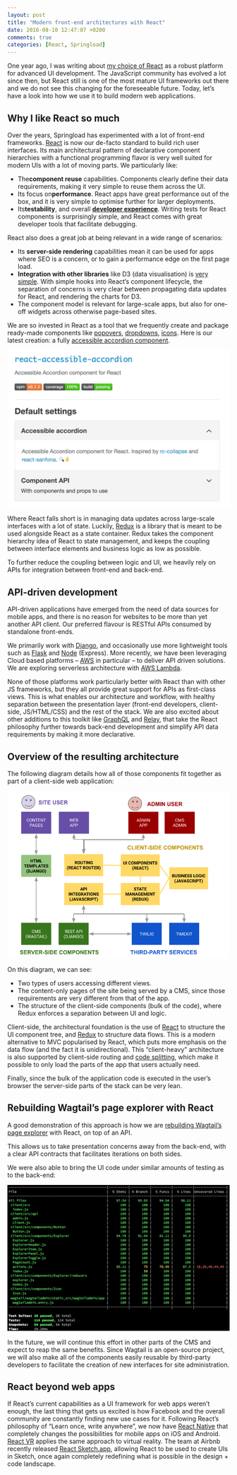 ```yaml
---
layout: post
title: "Modern front-end architectures with React"
date: 2016-08-10 12:47:07 +0200
comments: true
categories: [React, Springload]
---
```


One year ago, I was writing about [my choice of React](/a-stable-front-end-stack-for-2016) as a robust platform for advanced UI development. The JavaScript community has evolved a lot since then, but React still is one of the most mature UI frameworks out there and we do not see this changing for the foreseeable future. Today, let’s have a look into how we use it to build modern web applications.

<!-- more -->

## Why I like React so much

Over the years, Springload has experimented with a lot of front-end frameworks. [React](https://facebook.github.io/react/) is now our de-facto standard to build rich user interfaces. Its main architectural pattern of declarative component hierarchies with a functional programming flavor is very well suited for modern UIs with a lot of moving parts. We particularly like:

- The**component reuse** capabilities. Components clearly define their data requirements, making it very simple to reuse them across the UI.
- Its focus on**performance**. React apps have great performance out of the box, and it is very simple to optimise further for larger deployments.
- Its**testability**, and overall **[developer experience](https://github.com/facebook/react-devtools)**. Writing tests for React components is surprisingly simple, and React comes with great developer tools that facilitate debugging.

React also does a great job at being relevant in a wide range of scenarios:

- Its **server-side rendering** capabilities mean it can be used for apps where SEO is a concern, or to gain a performance edge on the first page load.
- **Integration with other libraries** like D3 (data visualisation) is [very simple](https://github.com/springload/react-d3-integration). With simple hooks into React’s component lifecycle, the separation of concerns is very clear between propagating data updates for React, and rendering the charts for D3.
- The component model is relevant for large-scale apps, but also for one-off widgets across otherwise page-based sites.

We are so invested in React as a tool that we frequently create and package ready-made components like [popovers](https://github.com/springload/react-portal-popover), [dropdowns](https://github.com/springload/react-simpler-select), [icons](https://github.com/springload/react-svg-icon). Here is our latest creation: a fully [accessible accordion component](https://github.com/springload/react-accessible-accordion).

![Screenshot of the react-accessible-accordion website, with a demo accordion](/images/blog/modern-front-end-architectures-with-react/react-accessible-accordion.png)

Where React falls short is in managing data updates across large-scale interfaces with a lot of state. Luckily, [Redux](https://github.com/reduxjs/redux) is a library that is meant to be used alongside React as a state container. Redux takes the component hierarchy idea of React to state management, and keeps the coupling between interface elements and business logic as low as possible.

To further reduce the coupling between logic and UI, we heavily rely on APIs for integration between front-end and back-end.

## API-driven development

API-driven applications have emerged from the need of data sources for mobile apps, and there is no reason for websites to be more than yet another API client. Our preferred flavour is RESTful APIs consumed by standalone front-ends.

We primarily work with [Django](https://www.djangoproject.com/), and occasionally use more lightweight tools such as [Flask](https://palletsprojects.com/p/flask/) and [Node](https://nodejs.org/) (Express). More recently, we have been leveraging Cloud based platforms – [AWS](https://aws.amazon.com/) in particular – to deliver API driven solutions. We are exploring serverless architecture with [AWS Lambda](https://docs.aws.amazon.com/lambda/latest/dg/welcome.html).

None of those platforms work particularly better with React than with other JS frameworks, but they all provide great support for APIs as first-class views. This is what enables our architecture and workflow, with healthy separation between the presentation layer (front-end developers, client-side, JS/HTML/CSS) and the rest of the stack. We are also excited about other additions to this toolkit like [GraphQL](https://graphql.org/) and [Relay](https://facebook.github.io/relay/), that take the React philosophy further towards back-end development and simplify API data requirements by making it more declarative.

## Overview of the resulting architecture

The following diagram details how all of those components fit together as part of a client-side web application:

![Architecture diagram showing the separation of concerns between front-end and back-end, and data flow. Admin-specific data flows are omitted, apart from the debug app](/images/blog/modern-front-end-architectures-with-react/react-architecture.png)

On this diagram, we can see:

- Two types of users accessing different views.
- The content-only pages of the site being served by a CMS, since those requirements are very different from that of the app.
- The structure of the client-side components (bulk of the code), where Redux enforces a separation between UI and logic.

Client-side, the architectural foundation is the use of [React](https://facebook.github.io/react/) to structure the UI component tree, and [Redux](https://redux.js.org/) to structure data flows. This is a modern alternative to MVC popularised by React, which puts more emphasis on the data flow (and the fact it is unidirectional). This “client-heavy” architecture is also supported by client-side routing and [code splitting](https://webpack.github.io/docs/code-splitting.html), which make it possible to only load the parts of the app that users actually need.

Finally, since the bulk of the application code is executed in the user’s browser the server-side parts of the stack can be very lean.

## Rebuilding Wagtail’s page explorer with React

A good demonstration of this approach is how we are [rebuilding Wagtail’s page explorer](https://github.com/wagtail/wagtail/pull/3012) with React, on top of an API.

This allows us to take presentation concerns away from the back-end, with a clear API contracts that facilitates iterations on both sides.

We were also able to bring the UI code under similar amounts of testing as to the back-end:

![Screenshot of a test coverage report for the new React explorer](/images/blog/modern-front-end-architectures-with-react/wagtail-react-coverage.png)

In the future, we will continue this effort in other parts of the CMS and expect to reap the same benefits. Since Wagtail is an open-source project, we will also make all of the components easily reusable by third-party developers to facilitate the creation of new interfaces for site administration.

## React beyond web apps

If React’s current capabilities as a UI framework for web apps weren’t enough, the last thing that gets us excited is how Facebook and the overall community are constantly finding new use cases for it. Following React’s philosophy of “Learn once, write anywhere”, we now have [React Native](https://facebook.github.io/react-native/) that completely changes the possibilities for mobile apps on iOS and Android. [React VR](https://facebook.github.io/react-vr/) applies the same approach to virtual reality. The team at Airbnb recently released [React Sketch.app](https://github.com/airbnb/react-sketchapp), allowing React to be used to create UIs in Sketch, once again completely redefining what is possible in the design + code landscape.
